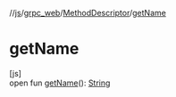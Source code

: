 //[js](../../../index.md)/[grpc_web](../index.md)/[MethodDescriptor](index.md)/[getName](get-name.md)

# getName

[js]\
open fun [getName](get-name.md)(): [String](https://kotlinlang.org/api/latest/jvm/stdlib/kotlin/-string/index.html)
